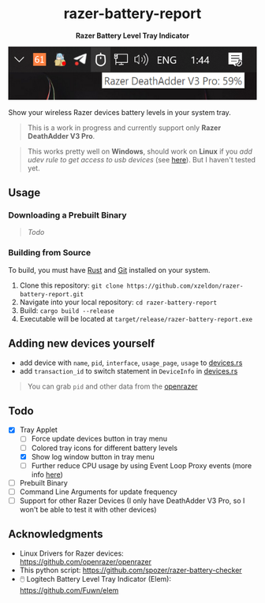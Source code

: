 <h1 align="center">razer-battery-report</h1>

<p align="center">
  <b>Razer Battery Level Tray Indicator</b>
</p>

<p align="center">
  <img src="img/demo.png">
</p>

Show your wireless Razer devices battery levels in your system tray.

> This is a work in progress and currently support only **Razer DeathAdder V3 Pro**.

> This works pretty well on **Windows**, should work on **Linux** if you _add udev rule to get access to usb devices_ (see [here](https://github.com/libusb/hidapi/blob/master/udev/69-hid.rules)). But I haven't tested yet.

## Usage

### Downloading a Prebuilt Binary

> _Todo_

### Building from Source

To build, you must have [Rust](https://www.rust-lang.org/) and
[Git](https://git-scm.com/) installed on your system.

1. Clone this repository: `git clone https://github.com/xzeldon/razer-battery-report.git`
2. Navigate into your local repository: `cd razer-battery-report`
3. Build: `cargo build --release`
4. Executable will be located at `target/release/razer-battery-report.exe`

## Adding new devices yourself

- add device with `name`, `pid`, `interface`, `usage_page`, `usage` to [devices.rs](/src/devices.rs)
- add `transaction_id` to switch statement in `DeviceInfo` in [devices.rs](/src/devices.rs)

> You can grab `pid` and other data from the [openrazer](https://github.com/openrazer/openrazer/blob/352d13c416f42e572016c02fd10a52fc9848644a/driver/razermouse_driver.h#L9)

## Todo

- [x] Tray Applet
  - [ ] Force update devices button in tray menu
  - [ ] Colored tray icons for different battery levels
  - [x] Show log window button in tray menu
  - [ ] Further reduce CPU usage by using Event Loop Proxy events (more info [here](https://github.com/tauri-apps/tray-icon/issues/83#issuecomment-1697773065))
- [ ] Prebuilt Binary
- [ ] Command Line Arguments for update frequency
- [ ] Support for other Razer Devices (I only have DeathAdder V3 Pro, so I won't be able to test it with other devices)

## Acknowledgments

- Linux Drivers for Razer devices: https://github.com/openrazer/openrazer
- This python script: https://github.com/spozer/razer-battery-checker
- 🖱️ Logitech Battery Level Tray Indicator (Elem): https://github.com/Fuwn/elem
